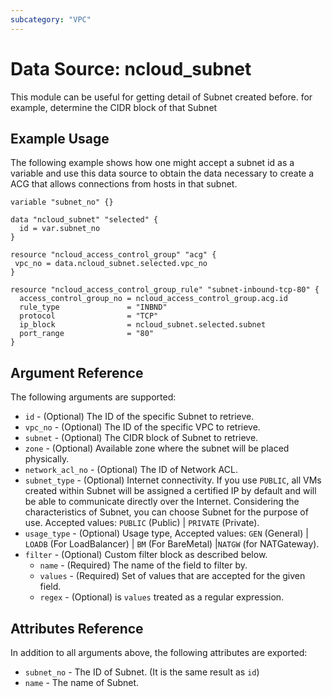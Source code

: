 ```yaml
---
subcategory: "VPC"
---
```



# Data Source: ncloud_subnet

This module can be useful for getting detail of Subnet created before. for example, determine the CIDR block of that Subnet

## Example Usage

The following example shows how one might accept a subnet id as a variable and use this data source to obtain the data necessary to create a ACG that allows connections from hosts in that subnet.

```hcl
variable "subnet_no" {}

data "ncloud_subnet" "selected" {
  id = var.subnet_no
}

resource "ncloud_access_control_group" "acg" {
 vpc_no = data.ncloud_subnet.selected.vpc_no
}

resource "ncloud_access_control_group_rule" "subnet-inbound-tcp-80" {
  access_control_group_no = ncloud_access_control_group.acg.id
  rule_type               = "INBND"
  protocol                = "TCP"
  ip_block                = ncloud_subnet.selected.subnet
  port_range              = "80"
}
```

## Argument Reference

The following arguments are supported:

* `id` - (Optional) The ID of the specific Subnet to retrieve.
* `vpc_no` - (Optional) The ID of the specific VPC to retrieve.
* `subnet` - (Optional) The CIDR block of Subnet to retrieve. 
* `zone` - (Optional) Available zone where the subnet will be placed physically.
* `network_acl_no` - (Optional) The ID of Network ACL.
* `subnet_type` - (Optional) Internet connectivity. If you use `PUBLIC`, all VMs created within Subnet will be assigned a certified IP by default and will be able to communicate directly over the Internet. Considering the characteristics of Subnet, you can choose Subnet for the purpose of use. Accepted values: `PUBLIC` (Public) | `PRIVATE` (Private).
* `usage_type` - (Optional) Usage type, Accepted values: `GEN` (General) | `LOADB` (For LoadBalancer) | `BM` (For BareMetal) |`NATGW` (for NATGateway).
* `filter` - (Optional) Custom filter block as described below.
  * `name` - (Required) The name of the field to filter by.
  * `values` - (Required) Set of values that are accepted for the given field.
  * `regex` - (Optional) is `values` treated as a regular expression.

## Attributes Reference

In addition to all arguments above, the following attributes are exported:

* `subnet_no` - The ID of Subnet. (It is the same result as `id`)
* `name` - The name of Subnet.
